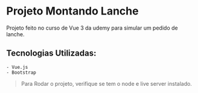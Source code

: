 # Projeto Montando Lanche
Projeto feito no curso de Vue 3 da udemy para simular um pedido de lanche.

## Tecnologias Utilizadas:

```
- Vue.js
- Bootstrap
```
> Para Rodar o projeto, verifique se tem o node e live server instalado.
